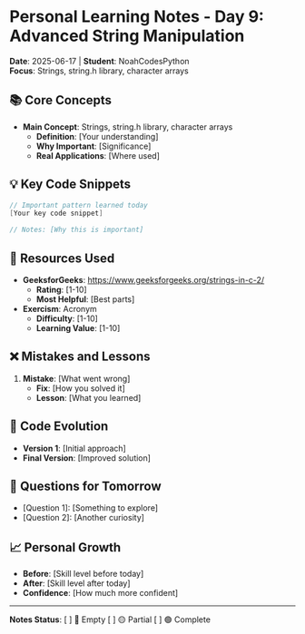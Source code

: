 # Personal Learning Notes - Day 9: Advanced String Manipulation

**Date**: 2025-06-17 | **Student**: NoahCodesPython  
**Focus**: Strings, string.h library, character arrays

## 📚 Core Concepts
- **Main Concept**: Strings, string.h library, character arrays
  - **Definition**: [Your understanding]
  - **Why Important**: [Significance]
  - **Real Applications**: [Where used]

## 💡 Key Code Snippets
```c
// Important pattern learned today
[Your key code snippet]

// Notes: [Why this is important]
```

## 🔗 Resources Used
- **GeeksforGeeks**: https://www.geeksforgeeks.org/strings-in-c-2/
  - **Rating**: [1-10]
  - **Most Helpful**: [Best parts]
- **Exercism**: Acronym
  - **Difficulty**: [1-10]
  - **Learning Value**: [1-10]

## ❌ Mistakes and Lessons
1. **Mistake**: [What went wrong]
   - **Fix**: [How you solved it]
   - **Lesson**: [What you learned]

## 🚀 Code Evolution
- **Version 1**: [Initial approach]
- **Final Version**: [Improved solution]

## 🤔 Questions for Tomorrow
- [Question 1]: [Something to explore]
- [Question 2]: [Another curiosity]

## 📈 Personal Growth
- **Before**: [Skill level before today]
- **After**: [Skill level after today]
- **Confidence**: [How much more confident]

---
**Notes Status**: [ ] 🔴 Empty [ ] 🟡 Partial [ ] 🟢 Complete
